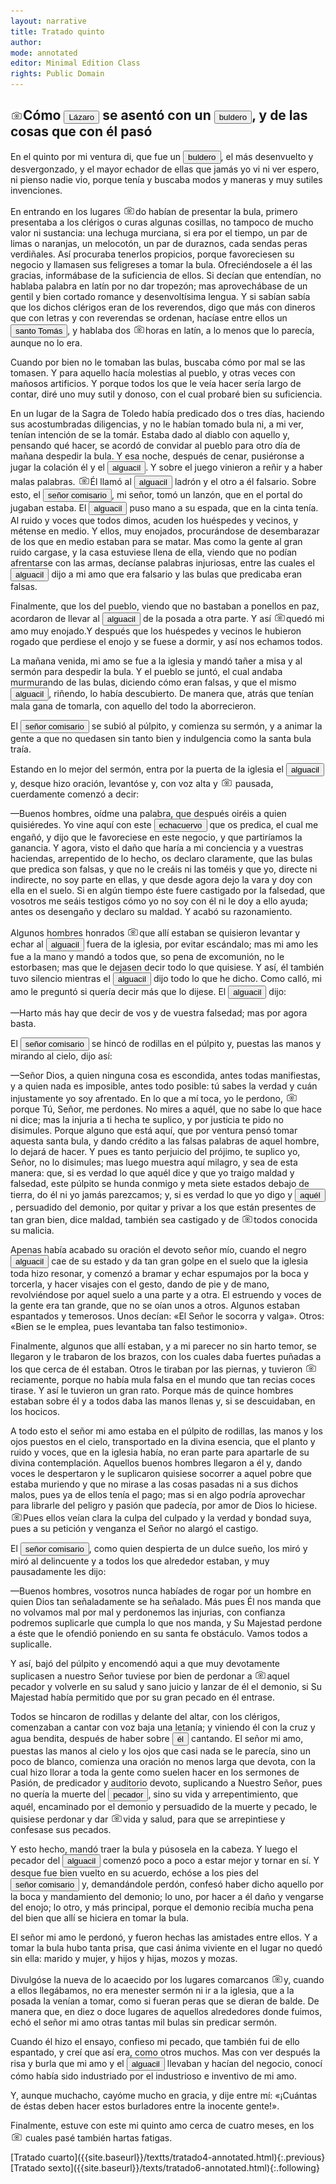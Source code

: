 ```yaml
---
layout: narrative
title: Tratado quinto
author:
mode: annotated
editor: Minimal Edition Class
rights: Public Domain
---
```


  
## <a href="http://minilazarillo.github.io/assets/facsimile/Medina-1554_054.jpg"><img src="/assets/photo-icon.png" style="display:inline-block; margin-bottom:-3px;"></a>Cómo <button data-balloon-pos="up" data-balloon-length="large" data-balloon='es el protagonista de la obra desde cuya perspectiva el libro está escrito. Nacido en el seno de una familia pobre que no puede alimentarlo, Lázaro pasa al servicio de diversos amos que le infligen duras condiciones de vida siendo el hambre su principal preocupación. A lo largo de su niñez y adolescencia y de las aventuras en las que se ve envuelto, aprende a ser asusto y a sobrevivir.'>Lázaro</button> se asentó con un <button data-balloon-pos="up" data-balloon-length="large" data-balloon='es el quinto amo de Lázaro. A pesar de su oficio religioso, el buldero es un personaje corrupto interesado solamente en vender las indulgencias para mejorar su hacienda.'>buldero</button>, y de las cosas que con él pasó

  
En el quinto por mi ventura di, que fue un <button data-balloon-pos="up" data-balloon-length="large" data-balloon='es el quinto amo de Lázaro. A pesar de su oficio religioso, el buldero es un personaje corrupto interesado solamente en vender las indulgencias para mejorar su hacienda.'>buldero</button>, el más desenvuelto y desvergonzado, y el mayor echador de ellas que jamás yo vi ni ver espero, ni pienso nadie vio, porque tenía y buscaba modos y maneras y muy sutiles invenciones.
 
En entrando en los lugares <a href="http://minilazarillo.github.io/assets/facsimile/Medina-1554_054.jpg"><img src="/assets/photo-icon.png" style="display:inline-block; margin-bottom:-3px;"></a>do habían de presentar la bula, primero presentaba a los clérigos o curas algunas cosillas, no tampoco de mucho valor ni sustancia: una lechuga murciana, si era por el tiempo, un par de limas o naranjas, un melocotón, un par de duraznos, cada sendas peras verdiñales. Así procuraba tenerlos propicios, porque favoreciesen su negocio y llamasen sus feligreses a tomar la bula. Ofreciéndosele a él las gracias, informábase de la suficiencia de ellos. Si decían que entendían, no hablaba palabra en latín por no dar tropezón; mas aprovechábase de un gentil y bien cortado romance y desenvoltísima lengua. Y si  sabían sabía  que los dichos clérigos eran de los reverendos, digo que más con dineros que con letras y con reverendas se ordenan, hacíase entre ellos un <button data-balloon-pos="up" data-balloon-length="large" data-balloon='es uno de los filósofos más relevantes de la Edad Media. Es también conocido como Doctor Angélico, Doctor Común y Doctor de la Humanidad. Su obra más famosas es la Summa theologiae.'>santo Tomás</button>, y hablaba dos <a href="http://minilazarillo.github.io/assets/facsimile/Medina-1554_055.jpg"><img src="/assets/photo-icon.png" style="display:inline-block; margin-bottom:-3px;"></a>horas en latín, a lo menos que lo parecía, aunque no lo era.
 
Cuando por bien no le tomaban las bulas, buscaba cómo por mal se las tomasen. Y para aquello hacía molestias al pueblo, y otras veces con mañosos artificios. Y porque todos los que le veía hacer sería largo de contar, diré uno muy sutil y donoso, con el cual probaré bien su suficiencia.
 
En un lugar de la Sagra de Toledo había predicado dos o tres días, haciendo sus acostumbradas diligencias, y no le habían tomado bula ni, a mi ver, tenían intención de se la tomár. Estaba dado al diablo con aquello y, pensando qué hacer, se acordó de convidar al pueblo para otro día de mañana despedir la bula. Y esa noche, después de cenar, pusiéronse a jugar la colación él y el <button data-balloon-pos="up" data-balloon-length="large" data-balloon='es un oficial de ley que, la mayoría de las veces, trabaja con un escribano. En el Lazarillo, hay tres alguaciles. El primero aparece en el Tratado 3 interrogando a Lázaro, juntamente con el escribano, sobre su amo, el escudero; el segundo alguacil es el cómplice del buldero, el quinto amo de Lázaro, y es un personaje corrupto que participa en una farsa para vender bulas. Finalmente, el tercer alguacil es el último amo de Lázaro con el que no estará por muy largo tiempo pues considera el trabajo demasiado peligroso. '>alguacil</button>. Y sobre el juego vinieron a reñir y a haber malas palabras. <a href="http://minilazarillo.github.io/assets/facsimile/Medina-1554_055.jpg"><img src="/assets/photo-icon.png" style="display:inline-block; margin-bottom:-3px;"></a>Él llamó al <button data-balloon-pos="up" data-balloon-length="large" data-balloon='es un oficial de ley que, la mayoría de las veces, trabaja con un escribano. En el Lazarillo, hay tres alguaciles. El primero aparece en el Tratado 3 interrogando a Lázaro, juntamente con el escribano, sobre su amo, el escudero; el segundo alguacil es el cómplice del buldero, el quinto amo de Lázaro, y es un personaje corrupto que participa en una farsa para vender bulas. Finalmente, el tercer alguacil es el último amo de Lázaro con el que no estará por muy largo tiempo pues considera el trabajo demasiado peligroso. '>alguacil</button> ladrón y el otro a él falsario. Sobre esto, el <button data-balloon-pos="up" data-balloon-length="large" data-balloon='es el quinto amo de Lázaro. A pesar de su oficio religioso, el buldero es un personaje corrupto interesado solamente en vender las indulgencias para mejorar su hacienda.'>señor comisario</button>, mi señor, tomó un lanzón, que en el portal do jugaban estaba. El <button data-balloon-pos="up" data-balloon-length="large" data-balloon='es un oficial de ley que, la mayoría de las veces, trabaja con un escribano. En el Lazarillo, hay tres alguaciles. El primero aparece en el Tratado 3 interrogando a Lázaro, juntamente con el escribano, sobre su amo, el escudero; el segundo alguacil es el cómplice del buldero, el quinto amo de Lázaro, y es un personaje corrupto que participa en una farsa para vender bulas. Finalmente, el tercer alguacil es el último amo de Lázaro con el que no estará por muy largo tiempo pues considera el trabajo demasiado peligroso. '>alguacil</button> puso mano a su espada, que en la cinta tenía. Al ruido y voces que todos dimos, acuden los huéspedes y vecinos, y métense en medio. Y ellos, muy enojados, procurándose de desembarazar de los que en medio estaban para se matar. Mas como la gente al gran ruido cargase, y la casa estuviese llena de ella, viendo que no podían afrentarse con las armas, decíanse palabras injuriosas, entre las cuales el <button data-balloon-pos="up" data-balloon-length="large" data-balloon='es un oficial de ley que, la mayoría de las veces, trabaja con un escribano. En el Lazarillo, hay tres alguaciles. El primero aparece en el Tratado 3 interrogando a Lázaro, juntamente con el escribano, sobre su amo, el escudero; el segundo alguacil es el cómplice del buldero, el quinto amo de Lázaro, y es un personaje corrupto que participa en una farsa para vender bulas. Finalmente, el tercer alguacil es el último amo de Lázaro con el que no estará por muy largo tiempo pues considera el trabajo demasiado peligroso. '>alguacil</button> dijo a mi amo que era falsario y las bulas que predicaba eran falsas.
 
Finalmente, que los del pueblo, viendo que no bastaban a ponellos en paz, acordaron de llevar al <button data-balloon-pos="up" data-balloon-length="large" data-balloon='es un oficial de ley que, la mayoría de las veces, trabaja con un escribano. En el Lazarillo, hay tres alguaciles. El primero aparece en el Tratado 3 interrogando a Lázaro, juntamente con el escribano, sobre su amo, el escudero; el segundo alguacil es el cómplice del buldero, el quinto amo de Lázaro, y es un personaje corrupto que participa en una farsa para vender bulas. Finalmente, el tercer alguacil es el último amo de Lázaro con el que no estará por muy largo tiempo pues considera el trabajo demasiado peligroso. '>alguacil</button> de la posada a otra parte. Y así <a href="http://minilazarillo.github.io/assets/facsimile/Medina-1554_056.jpg"><img src="/assets/photo-icon.png" style="display:inline-block; margin-bottom:-3px;"></a>quedó mi amo muy enojado.Y después que los huéspedes y vecinos le hubieron rogado que perdiese el enojo y se fuese a dormir, y así nos echamos todos.
 
La mañana venida, mi amo se fue a la iglesia y mandó tañer a misa y al sermón para despedir la bula. Y el pueblo se juntó, el cual andaba murmurando de las bulas, diciendo cómo eran falsas, y que el mismo <button data-balloon-pos="up" data-balloon-length="large" data-balloon='es un oficial de ley que, la mayoría de las veces, trabaja con un escribano. En el Lazarillo, hay tres alguaciles. El primero aparece en el Tratado 3 interrogando a Lázaro, juntamente con el escribano, sobre su amo, el escudero; el segundo alguacil es el cómplice del buldero, el quinto amo de Lázaro, y es un personaje corrupto que participa en una farsa para vender bulas. Finalmente, el tercer alguacil es el último amo de Lázaro con el que no estará por muy largo tiempo pues considera el trabajo demasiado peligroso. '>alguacil</button>, riñendo, lo había descubierto. De manera que, atrás que tenían mala gana de tomarla, con aquello del todo la aborrecieron.
 
El <button data-balloon-pos="up" data-balloon-length="large" data-balloon='es el quinto amo de Lázaro. A pesar de su oficio religioso, el buldero es un personaje corrupto interesado solamente en vender las indulgencias para mejorar su hacienda.'>señor comisario</button> se subió al púlpito, y comienza su sermón, y a animar la gente a que no quedasen sin tanto bien y indulgencia como la santa bula traía.
 
Estando en lo mejor del sermón, entra por la puerta de la iglesia el <button data-balloon-pos="up" data-balloon-length="large" data-balloon='es un oficial de ley que, la mayoría de las veces, trabaja con un escribano. En el Lazarillo, hay tres alguaciles. El primero aparece en el Tratado 3 interrogando a Lázaro, juntamente con el escribano, sobre su amo, el escudero; el segundo alguacil es el cómplice del buldero, el quinto amo de Lázaro, y es un personaje corrupto que participa en una farsa para vender bulas. Finalmente, el tercer alguacil es el último amo de Lázaro con el que no estará por muy largo tiempo pues considera el trabajo demasiado peligroso. '>alguacil</button> y, desque hizo oración, levantóse y, con voz alta y <a href="http://minilazarillo.github.io/assets/facsimile/Medina-1554_056.jpg"><img src="/assets/photo-icon.png" style="display:inline-block; margin-bottom:-3px;"></a> pausada, cuerdamente comenzó a decir:
  
—Buenos hombres, oídme una palabra, que después oiréis a quien quisiéredes. Yo vine aquí con este <button data-balloon-pos="up" data-balloon-length="large" data-balloon='es el quinto amo de Lázaro. A pesar de su oficio religioso, el buldero es un personaje corrupto interesado solamente en vender las indulgencias para mejorar su hacienda.'>echacuervo</button> que os predica, el cual me engañó, y dijo que le favoreciese en este negocio, y que partiríamos la ganancia. Y agora, visto el daño que haría a mi conciencia y a vuestras haciendas, arrepentido de lo hecho, os declaro claramente, que las bulas que predica son falsas, y que no le creáis ni las toméis y que yo, directe ni indirecte, no soy parte en ellas, y que desde agora dejo la vara y doy con ella en el suelo. Si en algún tiempo éste fuere castigado por la falsedad, que vosotros me seáis testigos cómo yo no soy con él ni le doy a ello ayuda; antes os desengaño y declaro su maldad. Y acabó su razonamiento.
  
Algunos hombres honrados <a href="http://minilazarillo.github.io/assets/facsimile/Medina-1554_057.jpg"><img src="/assets/photo-icon.png" style="display:inline-block; margin-bottom:-3px;"></a>que allí estaban se quisieron levantar y echar al <button data-balloon-pos="up" data-balloon-length="large" data-balloon='es un oficial de ley que, la mayoría de las veces, trabaja con un escribano. En el Lazarillo, hay tres alguaciles. El primero aparece en el Tratado 3 interrogando a Lázaro, juntamente con el escribano, sobre su amo, el escudero; el segundo alguacil es el cómplice del buldero, el quinto amo de Lázaro, y es un personaje corrupto que participa en una farsa para vender bulas. Finalmente, el tercer alguacil es el último amo de Lázaro con el que no estará por muy largo tiempo pues considera el trabajo demasiado peligroso. '>alguacil</button> fuera de la iglesia, por evitar escándalo; mas mi amo les fue a la mano y mandó a todos que, so pena de excomunión, no le estorbasen; mas que le dejasen decir todo lo que quisiese. Y así, él también tuvo silencio mientras el <button data-balloon-pos="up" data-balloon-length="large" data-balloon='es un oficial de ley que, la mayoría de las veces, trabaja con un escribano. En el Lazarillo, hay tres alguaciles. El primero aparece en el Tratado 3 interrogando a Lázaro, juntamente con el escribano, sobre su amo, el escudero; el segundo alguacil es el cómplice del buldero, el quinto amo de Lázaro, y es un personaje corrupto que participa en una farsa para vender bulas. Finalmente, el tercer alguacil es el último amo de Lázaro con el que no estará por muy largo tiempo pues considera el trabajo demasiado peligroso. '>alguacil</button> dijo todo lo que he dicho. Como calló, mi amo le preguntó si quería decir más que lo dijese. El <button data-balloon-pos="up" data-balloon-length="large" data-balloon='es un oficial de ley que, la mayoría de las veces, trabaja con un escribano. En el Lazarillo, hay tres alguaciles. El primero aparece en el Tratado 3 interrogando a Lázaro, juntamente con el escribano, sobre su amo, el escudero; el segundo alguacil es el cómplice del buldero, el quinto amo de Lázaro, y es un personaje corrupto que participa en una farsa para vender bulas. Finalmente, el tercer alguacil es el último amo de Lázaro con el que no estará por muy largo tiempo pues considera el trabajo demasiado peligroso. '>alguacil</button> dijo:
  
—Harto más hay que decir de vos y de vuestra falsedad; mas por agora basta.
  
El <button data-balloon-pos="up" data-balloon-length="large" data-balloon='es el quinto amo de Lázaro. A pesar de su oficio religioso, el buldero es un personaje corrupto interesado solamente en vender las indulgencias para mejorar su hacienda.'>señor comisario</button> se hincó de rodillas en el púlpito y, puestas las manos y mirando al cielo, dijo así:
  
—Señor Dios, a quien ninguna cosa es escondida, antes todas manifiestas, y a quien nada es imposible, antes todo posible: tú sabes la verdad y cuán injustamente yo soy afrentado. En lo que a mí toca, yo le perdono, <a href="http://minilazarillo.github.io/assets/facsimile/Medina-1554_057.jpg"><img src="/assets/photo-icon.png" style="display:inline-block; margin-bottom:-3px;"></a> porque Tú, Señor, me perdones. No mires a aquél, que no sabe lo que hace ni dice; mas la injuria a ti hecha te suplico, y por justicia te pido no disimules. Porque alguno que está aquí, que por ventura pensó tomar aquesta santa bula, y dando crédito a las falsas palabras de aquel hombre, lo dejará de hacer. Y pues es tanto perjuicio del prójimo, te suplico yo, Señor, no lo disimules; mas luego muestra aquí milagro, y sea de esta manera: que, si es verdad lo que aquél dice y que yo traigo maldad y falsedad, este púlpito se hunda conmigo y meta siete estados debajo de tierra, do él ni yo jamás parezcamos; y, si es verdad lo que yo digo y <button data-balloon-pos="up" data-balloon-length="large" data-balloon='es un oficial de ley que, la mayoría de las veces, trabaja con un escribano. En el Lazarillo, hay tres alguaciles. El primero aparece en el Tratado 3 interrogando a Lázaro, juntamente con el escribano, sobre su amo, el escudero; el segundo alguacil es el cómplice del buldero, el quinto amo de Lázaro, y es un personaje corrupto que participa en una farsa para vender bulas. Finalmente, el tercer alguacil es el último amo de Lázaro con el que no estará por muy largo tiempo pues considera el trabajo demasiado peligroso. '>aquél</button>, persuadido del demonio, por quitar y privar a los que están presentes de tan gran bien, dice maldad, también sea castigado y de <a href="http://minilazarillo.github.io/assets/facsimile/Medina-1554_058.jpg"><img src="/assets/photo-icon.png" style="display:inline-block; margin-bottom:-3px;"></a>todos conocida su malicia.
  
Apenas había acabado su oración el devoto señor mío, cuando el negro <button data-balloon-pos="up" data-balloon-length="large" data-balloon='es un oficial de ley que, la mayoría de las veces, trabaja con un escribano. En el Lazarillo, hay tres alguaciles. El primero aparece en el Tratado 3 interrogando a Lázaro, juntamente con el escribano, sobre su amo, el escudero; el segundo alguacil es el cómplice del buldero, el quinto amo de Lázaro, y es un personaje corrupto que participa en una farsa para vender bulas. Finalmente, el tercer alguacil es el último amo de Lázaro con el que no estará por muy largo tiempo pues considera el trabajo demasiado peligroso. '>alguacil</button> cae de su estado y da tan gran golpe en el suelo que la iglesia toda hizo resonar, y comenzó a bramar y echar espumajos por la boca y torcerla, y hacer visajes con el gesto, dando de pie y de mano, revolviéndose por aquel suelo a una parte y a otra. El estruendo y voces de la gente era tan grande, que no se oían unos a otros. Algunos estaban espantados y temerosos. Unos decían: «El Señor le socorra y valga». Otros: «Bien se le emplea, pues levantaba tan falso testimonio».
 
Finalmente, algunos que allí estaban, y a mi parecer no sin harto temor, se llegaron y le trabaron de los brazos, con los cuales daba fuertes puñadas a los que cerca de él estaban. Otros le tiraban por las piernas, y tuvieron <a href="http://minilazarillo.github.io/assets/facsimile/Medina-1554_058.jpg"><img src="/assets/photo-icon.png" style="display:inline-block; margin-bottom:-3px;"></a> reciamente, porque no había mula falsa en el mundo que tan recias coces tirase. Y así le tuvieron un gran rato. Porque más de quince hombres estaban sobre él y a todos daba las manos llenas y, si se descuidaban, en los hocicos.
 
A todo esto el señor mi amo estaba en el púlpito de rodillas, las manos y los ojos puestos en el cielo, transportado en la divina esencia, que el planto y ruido y voces, que en la iglesia había, no eran parte para apartarle de su divina contemplación. Aquellos buenos hombres llegaron a él y, dando voces le despertaron y le suplicaron quisiese socorrer a aquel pobre que estaba muriendo y que no mirase a las cosas pasadas ni a sus dichos malos, pues ya de ellos tenía el pago; mas si en algo podría aprovechar para librarle del peligro y pasión que padecía, por amor de Dios lo hiciese. <a href="http://minilazarillo.github.io/assets/facsimile/Medina-1554_059.jpg"><img src="/assets/photo-icon.png" style="display:inline-block; margin-bottom:-3px;"></a>Pues ellos veían clara la culpa del culpado y la verdad y bondad suya, pues a su petición y venganza el Señor no alargó el castigo.
 
El <button data-balloon-pos="up" data-balloon-length="large" data-balloon='es el quinto amo de Lázaro. A pesar de su oficio religioso, el buldero es un personaje corrupto interesado solamente en vender las indulgencias para mejorar su hacienda.'>señor comisario</button>, como quien despierta de un dulce sueño, los miró y miró al delincuente y a todos los que alrededor estaban, y muy pausadamente les dijo:
  
—Buenos hombres, vosotros nunca habíades de rogar por un hombre en quien Dios tan señaladamente se ha señalado. Más pues Él nos manda que no volvamos mal por mal y perdonemos las injurias, con confianza podremos suplicarle que cumpla lo que nos manda, y Su Majestad perdone a éste que le ofendió poniendo en su santa fe obstáculo. Vamos todos a suplicalle.
  
Y así, bajó del púlpito y encomendó  aqui a que  muy devotamente suplicasen a nuestro Señor tuviese por bien de perdonar a <a href="http://minilazarillo.github.io/assets/facsimile/Medina-1554_059.jpg"><img src="/assets/photo-icon.png" style="display:inline-block; margin-bottom:-3px;"></a>aquel pecador y volverle en su salud y sano juicio y lanzar de él el demonio, si Su Majestad había permitido que por su gran pecado en él entrase.
 
Todos se hincaron de rodillas y delante del altar, con los clérigos, comenzaban a cantar con voz baja una letanía; y viniendo él con la cruz y agua bendita, después de haber sobre <button data-balloon-pos="up" data-balloon-length="large" data-balloon='es un oficial de ley que, la mayoría de las veces, trabaja con un escribano. En el Lazarillo, hay tres alguaciles. El primero aparece en el Tratado 3 interrogando a Lázaro, juntamente con el escribano, sobre su amo, el escudero; el segundo alguacil es el cómplice del buldero, el quinto amo de Lázaro, y es un personaje corrupto que participa en una farsa para vender bulas. Finalmente, el tercer alguacil es el último amo de Lázaro con el que no estará por muy largo tiempo pues considera el trabajo demasiado peligroso. '>él</button> cantando. El señor mi amo, puestas las manos al cielo y los ojos que casi nada se le parecía, sino un poco de blanco, comienza una oración no menos larga que devota, con la cual hizo llorar a toda la gente como suelen hacer en los sermones de Pasión, de predicador y auditorio devoto, suplicando a Nuestro Señor, pues no quería la muerte del <button data-balloon-pos="up" data-balloon-length="large" data-balloon='es un oficial de ley que, la mayoría de las veces, trabaja con un escribano. En el Lazarillo, hay tres alguaciles. El primero aparece en el Tratado 3 interrogando a Lázaro, juntamente con el escribano, sobre su amo, el escudero; el segundo alguacil es el cómplice del buldero, el quinto amo de Lázaro, y es un personaje corrupto que participa en una farsa para vender bulas. Finalmente, el tercer alguacil es el último amo de Lázaro con el que no estará por muy largo tiempo pues considera el trabajo demasiado peligroso. '>pecador</button>, sino su vida y arrepentimiento, que aquél, encaminado por el demonio y persuadido de la muerte y pecado, le quisiese perdonar y dar <a href="http://minilazarillo.github.io/assets/facsimile/Medina-1554_060.jpg"><img src="/assets/photo-icon.png" style="display:inline-block; margin-bottom:-3px;"></a>vida y salud, para que se arrepintiese y confesase sus pecados.
 
Y esto hecho, mandó traer la bula y púsosela en la cabeza. Y luego el pecador del <button data-balloon-pos="up" data-balloon-length="large" data-balloon='es un oficial de ley que, la mayoría de las veces, trabaja con un escribano. En el Lazarillo, hay tres alguaciles. El primero aparece en el Tratado 3 interrogando a Lázaro, juntamente con el escribano, sobre su amo, el escudero; el segundo alguacil es el cómplice del buldero, el quinto amo de Lázaro, y es un personaje corrupto que participa en una farsa para vender bulas. Finalmente, el tercer alguacil es el último amo de Lázaro con el que no estará por muy largo tiempo pues considera el trabajo demasiado peligroso. '>alguacil</button> comenzó poco a poco a estar mejor y tornar en sí. Y desque fue bien vuelto en su acuerdo, echóse a los pies del <button data-balloon-pos="up" data-balloon-length="large" data-balloon='es el quinto amo de Lázaro. A pesar de su oficio religioso, el buldero es un personaje corrupto interesado solamente en vender las indulgencias para mejorar su hacienda.'>señor comisario</button> y, demandándole perdón, confesó haber dicho aquello por la boca y mandamiento del demonio; lo uno, por hacer a él daño y vengarse del enojo; lo otro, y más principal, porque el demonio recibía mucha pena del bien que allí se hiciera en tomar la bula.
 
El señor mi amo le perdonó, y fueron hechas las amistades entre ellos. Y a tomar la bula hubo tanta prisa, que casi ánima viviente en el lugar no quedó sin ella: marido y mujer, y hijos y hijas, mozos y mozas.
 
Divulgóse la nueva de lo acaecido por los lugares comarcanos <a href="http://minilazarillo.github.io/assets/facsimile/Medina-1554_060.jpg"><img src="/assets/photo-icon.png" style="display:inline-block; margin-bottom:-3px;"></a>y, cuando a ellos llegábamos, no era menester sermón ni ir a la iglesia, que a la posada la venían a tomar, como si fueran peras que se dieran de balde. De manera que, en diez o doce lugares de aquellos alrededores donde fuimos, echó el señor mi amo otras tantas mil bulas sin predicar sermón.
 
Cuando él hizo el ensayo, confieso mi pecado, que también fui de ello espantado, y creí que así era, como otros muchos. Mas con ver después la risa y burla que mi amo y el <button data-balloon-pos="up" data-balloon-length="large" data-balloon='es un oficial de ley que, la mayoría de las veces, trabaja con un escribano. En el Lazarillo, hay tres alguaciles. El primero aparece en el Tratado 3 interrogando a Lázaro, juntamente con el escribano, sobre su amo, el escudero; el segundo alguacil es el cómplice del buldero, el quinto amo de Lázaro, y es un personaje corrupto que participa en una farsa para vender bulas. Finalmente, el tercer alguacil es el último amo de Lázaro con el que no estará por muy largo tiempo pues considera el trabajo demasiado peligroso. '>alguacil</button> llevaban y hacían del negocio, conocí cómo había sido industriado por el industrioso e inventivo de mi amo.
  
Y, aunque muchacho, cayóme mucho en gracia, y dije entre mí: «¡Cuántas de éstas deben hacer estos burladores entre la inocente gente!».
 
Finalmente, estuve con este mi quinto amo cerca de cuatro meses, en los <a href="http://minilazarillo.github.io/assets/facsimile/Medina-1554_061.jpg"><img src="/assets/photo-icon.png" style="display:inline-block; margin-bottom:-3px;"></a> cuales pasé también hartas fatigas. 
  

<div class="inline-nav" markdown="1">
[Tratado cuarto]({{site.baseurl}}/textts/tratado4-annotated.html){:.previous}
[Tratado sexto]({{site.baseurl}}/texts/tratado6-annotated.html){:.following}

</div>